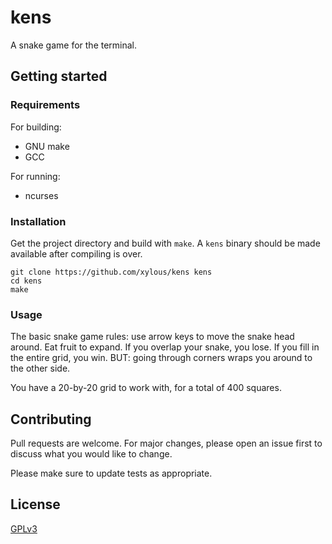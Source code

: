 # kens

A snake game for the terminal.

## Getting started

### Requirements

For building:

- GNU make
- GCC

For running:

- ncurses

### Installation

Get the project directory and build with `make`. A `kens` binary should be made
available after compiling is over.

```
git clone https://github.com/xylous/kens kens
cd kens
make
```

### Usage

The basic snake game rules: use arrow keys to move the snake head around. Eat
fruit to expand. If you overlap your snake, you lose. If you fill in the entire
grid, you win. BUT: going through corners wraps you around to the other side.

You have a 20-by-20 grid to work with, for a total of 400 squares.

## Contributing

Pull requests are welcome. For major changes, please open an issue first to
discuss what you would like to change.

Please make sure to update tests as appropriate.

## License

[GPLv3](./LICENSE)
